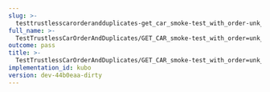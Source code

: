 ```yaml
---
slug: >-
  testtrustlesscarorderandduplicates-get_car_smoke-test_with_order-unk_of_unixfs_directory-header_content-type#01
full_name: >-
  TestTrustlessCarOrderAndDuplicates/GET_CAR_smoke-test_with_order=unk_of_UnixFS_Directory/Header_Content-Type#01
outcome: pass
title: >-
  TestTrustlessCarOrderAndDuplicates/GET_CAR_smoke-test_with_order=unk_of_UnixFS_Directory/Header_Content-Type#01
implementation_id: kubo
version: dev-44b0eaa-dirty
---
```


